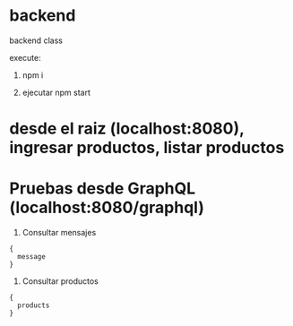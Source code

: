 # backend
backend class

execute:
1. npm i

2. ejecutar npm start

# desde el raiz (localhost:8080), ingresar productos, listar productos


# Pruebas desde GraphQL (localhost:8080/graphql)

1. Consultar mensajes
```
{
  message
}
```
1. Consultar productos
```
{
  products
}
